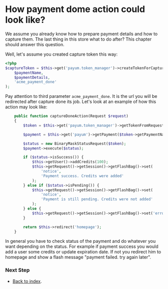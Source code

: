 How payment dome action could look like?
========================================

We assume you already know how to prepare payment details and how to capture them.
The last thing in this store what to do after?
This chapter should answer this question.

Well, let's assume you created capture token this way:

```php
<?php
$captureToken = $this->get('payum.token_manager')->createTokenForCaptureRoute(
    $paymentName,
    $paymentDetails,
    'acme_payment_done'
);
```

Pay attention to third parameter `acme_payment_done`.
It is the url you will be redirected after capture done its job. Let's look at an example of how this action may look like:

```php
    public function captureDoneAction(Request $request)
    {
        $token = $this->get('payum.token_manager')->getTokenFromRequest($request);

        $payment = $this->get('payum')->getPayment($token->getPaymentName());

        $status = new BinaryMaskStatusRequest($token);
        $payment->execute($status);

        if ($status->isSuccess()) {
            $this->getUser()->addCredits(100);
            $this->getRequest()->getSession()->getFlashBag()->set(
                'notice',
                'Payment success. Credits were added'
            );
        } else if ($status->isPending()) {
            $this->getRequest()->getSession()->getFlashBag()->set(
                'notice',
                'Payment is still pending. Credits were not added'
            );
        } else {
            $this->getRequest()->getSession()->getFlashBag()->set('error', 'Payment failed');
        }

        return $this->redirect('homepage');
    }
```

In general you have to check status of the payment and do whatever you want depending on the status.
For example if payment success you  would add a user some credits or update expiration date.
If not you redirect him to homepage and show a flash message "payment failed. try again later".

### Next Step

* [Back to index](index.md).